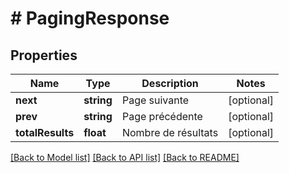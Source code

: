 # # PagingResponse

## Properties

Name | Type | Description | Notes
------------ | ------------- | ------------- | -------------
**next** | **string** | Page suivante | [optional]
**prev** | **string** | Page précédente | [optional]
**totalResults** | **float** | Nombre de résultats | [optional]

[[Back to Model list]](../../README.md#models) [[Back to API list]](../../README.md#endpoints) [[Back to README]](../../README.md)
